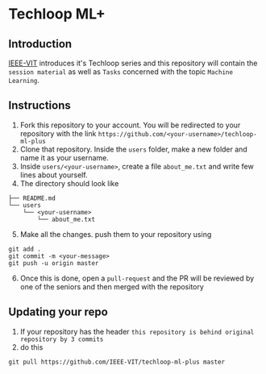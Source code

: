 # Techloop ML+

## Introduction

[IEEE-VIT](http://ieeevit.com) introduces it's Techloop series and this repository will contain the `session material` as well as `Tasks` concerned with the topic `Machine Learning`. 

## Instructions

1. Fork this repository to your account. You will be redirected to your repository with the link `https://github.com/<your-username>/techloop-ml-plus`
2. Clone that repository. Inside the `users` folder, make a new folder and name it as your username. 
3. Inside `users/<your-username>`, create a file `about_me.txt` and write few lines about yourself.
4. The directory should look like 
```
├── README.md
└── users
    └── <your-username>
        └── about_me.txt

```
5. Make all the changes. push them to your repository using 
```
git add .
git commit -m <your-message>
git push -u origin master
```
6. Once this is done, open a `pull-request` and the PR will be reviewed by one of the seniors and then merged with the repository

## Updating your repo

1. If your repository has the header `this repository is behind original repository by 3 commits`
2. do this
```
git pull https://github.com/IEEE-VIT/techloop-ml-plus master
```

